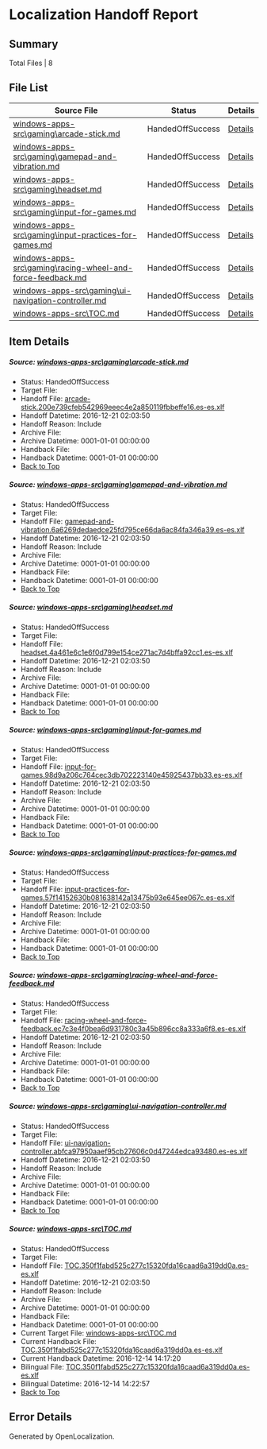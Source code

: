 # <a name='report-top'></a> Localization Handoff Report

## Summary
 Total Files | 8

## File List
 Source File | Status | Details 
 ----------- | ------ | ------- 
 [windows-apps-src\gaming\arcade-stick.md](https://cpubwin.visualstudio.com/windows-uwp/_git/windows-uwp/commit/31dc2428175fc0afc84f30537898748300c7b242?path=windows-apps-src%2Fgaming%2Farcade-stick.md&_a=contents) | HandedOffSuccess | [Details](#9fd90cbb8be3a0b2d234eff8a13a98b7f406aadf3499)
 [windows-apps-src\gaming\gamepad-and-vibration.md](https://cpubwin.visualstudio.com/windows-uwp/_git/windows-uwp/commit/31dc2428175fc0afc84f30537898748300c7b242?path=windows-apps-src%2Fgaming%2Fgamepad-and-vibration.md&_a=contents) | HandedOffSuccess | [Details](#6beb66a46f0908064ddc25cb74b23d0883051c603518)
 [windows-apps-src\gaming\headset.md](https://cpubwin.visualstudio.com/windows-uwp/_git/windows-uwp/commit/31dc2428175fc0afc84f30537898748300c7b242?path=windows-apps-src%2Fgaming%2Fheadset.md&_a=contents) | HandedOffSuccess | [Details](#5306ef31bf20b25a5f2a24dee8bd8b55de2773da3521)
 [windows-apps-src\gaming\input-for-games.md](https://cpubwin.visualstudio.com/windows-uwp/_git/windows-uwp/commit/31dc2428175fc0afc84f30537898748300c7b242?path=windows-apps-src%2Fgaming%2Finput-for-games.md&_a=contents) | HandedOffSuccess | [Details](#81c03f6d5999f56a9d995d089c86c82e229a79b33553)
 [windows-apps-src\gaming\input-practices-for-games.md](https://cpubwin.visualstudio.com/windows-uwp/_git/windows-uwp/commit/31dc2428175fc0afc84f30537898748300c7b242?path=windows-apps-src%2Fgaming%2Finput-practices-for-games.md&_a=contents) | HandedOffSuccess | [Details](#b385b035060de8c837f7bcb3b129361c09dc0e4c3554)
 [windows-apps-src\gaming\racing-wheel-and-force-feedback.md](https://cpubwin.visualstudio.com/windows-uwp/_git/windows-uwp/commit/31dc2428175fc0afc84f30537898748300c7b242?path=windows-apps-src%2Fgaming%2Fracing-wheel-and-force-feedback.md&_a=contents) | HandedOffSuccess | [Details](#5bec43064da2ccd316980ba8b608331256a8c6cf3578)
 [windows-apps-src\gaming\ui-navigation-controller.md](https://cpubwin.visualstudio.com/windows-uwp/_git/windows-uwp/commit/31dc2428175fc0afc84f30537898748300c7b242?path=windows-apps-src%2Fgaming%2Fui-navigation-controller.md&_a=contents) | HandedOffSuccess | [Details](#847e589a0e1ad9d58d9a1156c4df6a9bf4fc69ad3601)
 [windows-apps-src\TOC.md](https://cpubwin.visualstudio.com/windows-uwp/_git/windows-uwp/commit/31dc2428175fc0afc84f30537898748300c7b242?path=windows-apps-src%2FTOC.md&_a=contents) | HandedOffSuccess | [Details](#84a1e68fb703abdcacb139404dccf75a029d60ca8709)

## Item Details
##### <a name='9fd90cbb8be3a0b2d234eff8a13a98b7f406aadf3499'></a> Source: [windows-apps-src\gaming\arcade-stick.md](https://cpubwin.visualstudio.com/windows-uwp/_git/windows-uwp/commit/31dc2428175fc0afc84f30537898748300c7b242?path=windows-apps-src%2Fgaming%2Farcade-stick.md&_a=contents)
* Status: HandedOffSuccess
* Target File: 
* Handoff File: [arcade-stick.200e739cfeb542969eeec4e2a850119fbbeffe16.es-es.xlf](https://cpubwin.visualstudio.com/windows-uwp/_git/WDCLib.handoff/commit/2a6bbda041dad35953cf45a17457f06cfafeb338?path=ol-handoff%2Fcpubwin%2Fwindows-uwp.es-es%2Fmaster%2Farcade-stick.200e739cfeb542969eeec4e2a850119fbbeffe16.es-es.xlf&_a=contents)
* Handoff Datetime: 2016-12-21 02:03:50
* Handoff Reason: Include
* Archive File: 
* Archive Datetime: 0001-01-01 00:00:00
* Handback File: 
* Handback Datetime: 0001-01-01 00:00:00
* [Back to Top](#report-top)

##### <a name='6beb66a46f0908064ddc25cb74b23d0883051c603518'></a> Source: [windows-apps-src\gaming\gamepad-and-vibration.md](https://cpubwin.visualstudio.com/windows-uwp/_git/windows-uwp/commit/31dc2428175fc0afc84f30537898748300c7b242?path=windows-apps-src%2Fgaming%2Fgamepad-and-vibration.md&_a=contents)
* Status: HandedOffSuccess
* Target File: 
* Handoff File: [gamepad-and-vibration.6a6269dedaedce25fd795ce66da6ac84fa346a39.es-es.xlf](https://cpubwin.visualstudio.com/windows-uwp/_git/WDCLib.handoff/commit/2a6bbda041dad35953cf45a17457f06cfafeb338?path=ol-handoff%2Fcpubwin%2Fwindows-uwp.es-es%2Fmaster%2Fgamepad-and-vibration.6a6269dedaedce25fd795ce66da6ac84fa346a39.es-es.xlf&_a=contents)
* Handoff Datetime: 2016-12-21 02:03:50
* Handoff Reason: Include
* Archive File: 
* Archive Datetime: 0001-01-01 00:00:00
* Handback File: 
* Handback Datetime: 0001-01-01 00:00:00
* [Back to Top](#report-top)

##### <a name='5306ef31bf20b25a5f2a24dee8bd8b55de2773da3521'></a> Source: [windows-apps-src\gaming\headset.md](https://cpubwin.visualstudio.com/windows-uwp/_git/windows-uwp/commit/31dc2428175fc0afc84f30537898748300c7b242?path=windows-apps-src%2Fgaming%2Fheadset.md&_a=contents)
* Status: HandedOffSuccess
* Target File: 
* Handoff File: [headset.4a461e6c1e6f0d799e154ce271ac7d4bffa92cc1.es-es.xlf](https://cpubwin.visualstudio.com/windows-uwp/_git/WDCLib.handoff/commit/2a6bbda041dad35953cf45a17457f06cfafeb338?path=ol-handoff%2Fcpubwin%2Fwindows-uwp.es-es%2Fmaster%2Fheadset.4a461e6c1e6f0d799e154ce271ac7d4bffa92cc1.es-es.xlf&_a=contents)
* Handoff Datetime: 2016-12-21 02:03:50
* Handoff Reason: Include
* Archive File: 
* Archive Datetime: 0001-01-01 00:00:00
* Handback File: 
* Handback Datetime: 0001-01-01 00:00:00
* [Back to Top](#report-top)

##### <a name='81c03f6d5999f56a9d995d089c86c82e229a79b33553'></a> Source: [windows-apps-src\gaming\input-for-games.md](https://cpubwin.visualstudio.com/windows-uwp/_git/windows-uwp/commit/31dc2428175fc0afc84f30537898748300c7b242?path=windows-apps-src%2Fgaming%2Finput-for-games.md&_a=contents)
* Status: HandedOffSuccess
* Target File: 
* Handoff File: [input-for-games.98d9a206c764cec3db702223140e45925437bb33.es-es.xlf](https://cpubwin.visualstudio.com/windows-uwp/_git/WDCLib.handoff/commit/2a6bbda041dad35953cf45a17457f06cfafeb338?path=ol-handoff%2Fcpubwin%2Fwindows-uwp.es-es%2Fmaster%2Finput-for-games.98d9a206c764cec3db702223140e45925437bb33.es-es.xlf&_a=contents)
* Handoff Datetime: 2016-12-21 02:03:50
* Handoff Reason: Include
* Archive File: 
* Archive Datetime: 0001-01-01 00:00:00
* Handback File: 
* Handback Datetime: 0001-01-01 00:00:00
* [Back to Top](#report-top)

##### <a name='b385b035060de8c837f7bcb3b129361c09dc0e4c3554'></a> Source: [windows-apps-src\gaming\input-practices-for-games.md](https://cpubwin.visualstudio.com/windows-uwp/_git/windows-uwp/commit/31dc2428175fc0afc84f30537898748300c7b242?path=windows-apps-src%2Fgaming%2Finput-practices-for-games.md&_a=contents)
* Status: HandedOffSuccess
* Target File: 
* Handoff File: [input-practices-for-games.57f14152630b081638142a13475b93e645ee067c.es-es.xlf](https://cpubwin.visualstudio.com/windows-uwp/_git/WDCLib.handoff/commit/2a6bbda041dad35953cf45a17457f06cfafeb338?path=ol-handoff%2Fcpubwin%2Fwindows-uwp.es-es%2Fmaster%2Finput-practices-for-games.57f14152630b081638142a13475b93e645ee067c.es-es.xlf&_a=contents)
* Handoff Datetime: 2016-12-21 02:03:50
* Handoff Reason: Include
* Archive File: 
* Archive Datetime: 0001-01-01 00:00:00
* Handback File: 
* Handback Datetime: 0001-01-01 00:00:00
* [Back to Top](#report-top)

##### <a name='5bec43064da2ccd316980ba8b608331256a8c6cf3578'></a> Source: [windows-apps-src\gaming\racing-wheel-and-force-feedback.md](https://cpubwin.visualstudio.com/windows-uwp/_git/windows-uwp/commit/31dc2428175fc0afc84f30537898748300c7b242?path=windows-apps-src%2Fgaming%2Fracing-wheel-and-force-feedback.md&_a=contents)
* Status: HandedOffSuccess
* Target File: 
* Handoff File: [racing-wheel-and-force-feedback.ec7c3e4f0bea6d931780c3a45b896cc8a333a6f8.es-es.xlf](https://cpubwin.visualstudio.com/windows-uwp/_git/WDCLib.handoff/commit/2a6bbda041dad35953cf45a17457f06cfafeb338?path=ol-handoff%2Fcpubwin%2Fwindows-uwp.es-es%2Fmaster%2Fracing-wheel-and-force-feedback.ec7c3e4f0bea6d931780c3a45b896cc8a333a6f8.es-es.xlf&_a=contents)
* Handoff Datetime: 2016-12-21 02:03:50
* Handoff Reason: Include
* Archive File: 
* Archive Datetime: 0001-01-01 00:00:00
* Handback File: 
* Handback Datetime: 0001-01-01 00:00:00
* [Back to Top](#report-top)

##### <a name='847e589a0e1ad9d58d9a1156c4df6a9bf4fc69ad3601'></a> Source: [windows-apps-src\gaming\ui-navigation-controller.md](https://cpubwin.visualstudio.com/windows-uwp/_git/windows-uwp/commit/31dc2428175fc0afc84f30537898748300c7b242?path=windows-apps-src%2Fgaming%2Fui-navigation-controller.md&_a=contents)
* Status: HandedOffSuccess
* Target File: 
* Handoff File: [ui-navigation-controller.abfca97950aaef95cb27606c0d47244edca93480.es-es.xlf](https://cpubwin.visualstudio.com/windows-uwp/_git/WDCLib.handoff/commit/2a6bbda041dad35953cf45a17457f06cfafeb338?path=ol-handoff%2Fcpubwin%2Fwindows-uwp.es-es%2Fmaster%2Fui-navigation-controller.abfca97950aaef95cb27606c0d47244edca93480.es-es.xlf&_a=contents)
* Handoff Datetime: 2016-12-21 02:03:50
* Handoff Reason: Include
* Archive File: 
* Archive Datetime: 0001-01-01 00:00:00
* Handback File: 
* Handback Datetime: 0001-01-01 00:00:00
* [Back to Top](#report-top)

##### <a name='84a1e68fb703abdcacb139404dccf75a029d60ca8709'></a> Source: [windows-apps-src\TOC.md](https://cpubwin.visualstudio.com/windows-uwp/_git/windows-uwp/commit/31dc2428175fc0afc84f30537898748300c7b242?path=windows-apps-src%2FTOC.md&_a=contents)
* Status: HandedOffSuccess
* Target File: 
* Handoff File: [TOC.350f1fabd525c277c15320fda16caad6a319dd0a.es-es.xlf](https://cpubwin.visualstudio.com/windows-uwp/_git/WDCLib.handoff/commit/2a6bbda041dad35953cf45a17457f06cfafeb338?path=ol-handoff%2Fcpubwin%2Fwindows-uwp.es-es%2Fmaster%2FTOC.350f1fabd525c277c15320fda16caad6a319dd0a.es-es.xlf&_a=contents)
* Handoff Datetime: 2016-12-21 02:03:50
* Handoff Reason: Include
* Archive File: 
* Archive Datetime: 0001-01-01 00:00:00
* Handback File: 
* Handback Datetime: 0001-01-01 00:00:00
* Current Target File: [windows-apps-src\TOC.md](https://cpubwin.visualstudio.com/windows-uwp/_git/windows-uwp.es-es/commit/332d099ee8bda8e6b8d630b5915fe829c49a102a?path=windows-apps-src%2FTOC.md&_a=contents)
* Current Handback File: [TOC.350f1fabd525c277c15320fda16caad6a319dd0a.es-es.xlf](https://cpubwin.visualstudio.com/windows-uwp/_git/WDCLib.handback/commit/d9239e7d5ec321a83784521c43de5713a1b029bb?path=ol-handback%2Fcpubwin%2Fwindows-uwp.es-es%2Fmaster%2FTOC.350f1fabd525c277c15320fda16caad6a319dd0a.es-es.xlf&_a=contents)
* Current Handback Datetime: 2016-12-14 14:17:20
* Bilingual File: [TOC.350f1fabd525c277c15320fda16caad6a319dd0a.es-es.xlf](https://cpubwin.visualstudio.com/windows-uwp/_git/WDCLib.handback/commit/d9239e7d5ec321a83784521c43de5713a1b029bb?path=ol-handback%2Fcpubwin%2Fwindows-uwp.es-es%2Fmaster%2FTOC.350f1fabd525c277c15320fda16caad6a319dd0a.es-es.xlf&_a=contents)
* Bilingual Datetime: 2016-12-14 14:22:57
* [Back to Top](#report-top)


## Error Details

Generated by OpenLocalization.
